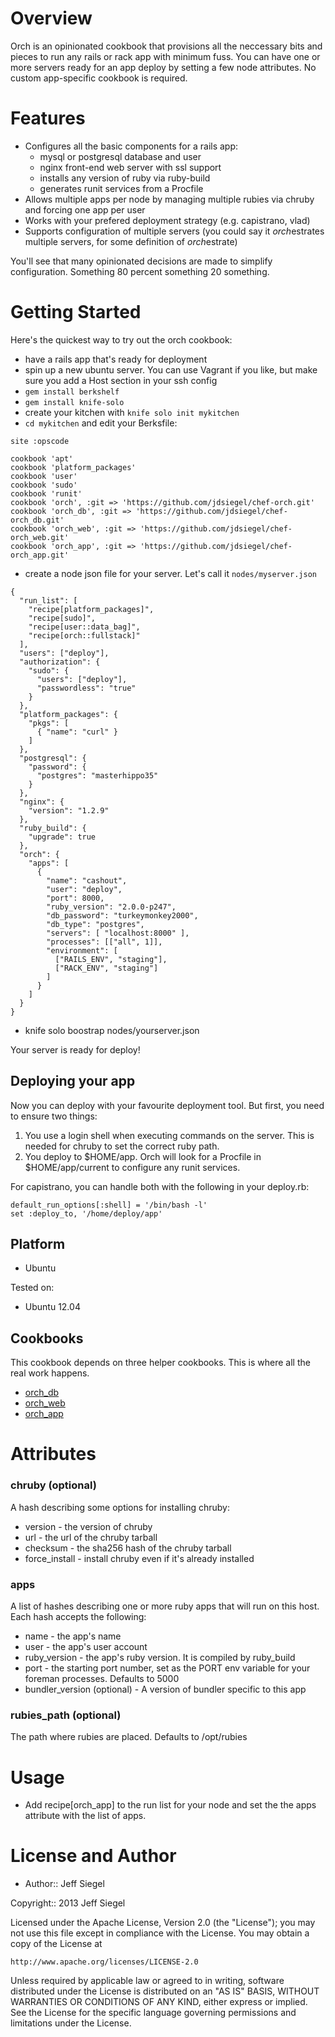 Overview
========

Orch is an opinionated cookbook that provisions all the neccessary bits
and pieces to run any rails or rack app with minimum fuss. You can have
one or more servers ready for an app deploy by setting a few node
attributes. No custom app-specific cookbook is required.

Features
========

* Configures all the basic components for a rails app:
    - mysql or postgresql database and user
    - nginx front-end web server with ssl support
    - installs any version of ruby via ruby-build
    - generates runit services from a Procfile
* Allows multiple apps per node by managing multiple rubies via chruby
  and forcing one app per user
* Works with your prefered deployment strategy (e.g. capistrano, vlad)
* Supports configuration of multiple servers (you could say it
  *orch*estrates multiple servers, for some definition of *orch*estrate)

You'll see that many opinionated decisions are made to simplify
configuration. Something 80 percent something 20 something.

Getting Started
===============

Here's the quickest way to try out the orch cookbook:

- have a rails app that's ready for deployment
- spin up a new ubuntu server. You can use Vagrant if you like, but make
  sure you add a Host section in your ssh config
- `gem install berkshelf`
- `gem install knife-solo`
- create your kitchen with `knife solo init mykitchen`
- `cd mykitchen` and edit your Berksfile:

```
site :opscode

cookbook 'apt'
cookbook 'platform_packages'
cookbook 'user'
cookbook 'sudo'
cookbook 'runit'
cookbook 'orch', :git => 'https://github.com/jdsiegel/chef-orch.git'
cookbook 'orch_db', :git => 'https://github.com/jdsiegel/chef-orch_db.git'
cookbook 'orch_web', :git => 'https://github.com/jdsiegel/chef-orch_web.git'
cookbook 'orch_app', :git => 'https://github.com/jdsiegel/chef-orch_app.git'
```

- create a node json file for your server. Let's call it
  `nodes/myserver.json`

```
{
  "run_list": [
    "recipe[platform_packages]", 
    "recipe[sudo]", 
    "recipe[user::data_bag]", 
    "recipe[orch::fullstack]"
  ],
  "users": ["deploy"],
  "authorization": {
    "sudo": {
      "users": ["deploy"],
      "passwordless": "true"
    }
  },
  "platform_packages": {
    "pkgs": [
      { "name": "curl" }
    ]
  },
  "postgresql": {
    "password": {
      "postgres": "masterhippo35"
    }
  },
  "nginx": {
    "version": "1.2.9"
  },
  "ruby_build": {
    "upgrade": true
  },
  "orch": {
    "apps": [
      {
        "name": "cashout",
        "user": "deploy",
        "port": 8000,
        "ruby_version": "2.0.0-p247",
        "db_password": "turkeymonkey2000",
        "db_type": "postgres",
        "servers": [ "localhost:8000" ],
        "processes": [["all", 1]],
        "environment": [
          ["RAILS_ENV", "staging"],
          ["RACK_ENV", "staging"]
        ]
      }
    ]
  }
}
```

- knife solo boostrap <node> nodes/yourserver.json

Your server is ready for deploy!

Deploying your app
------------------

Now you can deploy with your favourite deployment tool. But first, you
need to ensure two things:

1. You use a login shell when executing commands on the server. This is
   needed for chruby to set the correct ruby path.
2. You deploy to $HOME/app. Orch will look for a Procfile in
   $HOME/app/current to configure any runit services.

For capistrano, you can handle both with the following in your deploy.rb:

    default_run_options[:shell] = '/bin/bash -l'
    set :deploy_to, '/home/deploy/app'

Platform
--------

* Ubuntu

Tested on:

* Ubuntu 12.04

Cookbooks
---------

This cookbook depends on three helper cookbooks. This is where all the
real work happens.

* [orch\_db](https://github.com/jdsiegel/chef-orch_db)
* [orch\_web](https://github.com/jdsiegel/chef-orch_web)
* [orch\_app](https://github.com/jdsiegel/chef-orch_app)

Attributes
==========

### chruby (optional)

A hash describing some options for installing chruby:

* version        - the version of chruby
* url            - the url of the chruby tarball
* checksum       - the sha256 hash of the chruby tarball
* force\_install - install chruby even if it's already installed

### apps

A list of hashes describing one or more ruby apps that will run on this
host. Each hash accepts the following:

* name          - the app's name
* user          - the app's user account
* ruby\_version - the app's ruby version. It is compiled by
  ruby\_build
* port          - the starting port number, set as the PORT env
  variable for your foreman processes. Defaults to 5000
* bundler\_version (optional) - A version of bundler specific to this
  app

### rubies\_path (optional)

The path where rubies are placed. Defaults to /opt/rubies

Usage
=====

* Add recipe[orch\_app] to the run list for your node and set the the
  apps attribute with the list of apps.

License and Author
==================

- Author:: Jeff Siegel

Copyright:: 2013 Jeff Siegel

Licensed under the Apache License, Version 2.0 (the "License");
you may not use this file except in compliance with the License.
You may obtain a copy of the License at

    http://www.apache.org/licenses/LICENSE-2.0

Unless required by applicable law or agreed to in writing, software
distributed under the License is distributed on an "AS IS" BASIS,
WITHOUT WARRANTIES OR CONDITIONS OF ANY KIND, either express or implied.
See the License for the specific language governing permissions and
limitations under the License.

